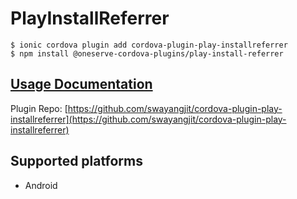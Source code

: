 # PlayInstallReferrer

```text
$ ionic cordova plugin add cordova-plugin-play-installreferrer
$ npm install @oneserve-cordova-plugins/play-install-referrer
```

## [Usage Documentation](https://oneserve.gitbook.io/oneserve-cordova-plugins/plugins/play-install-referrer/)

Plugin Repo: [https://github.com/swayangjit/cordova-plugin-play-installreferrer](https://github.com/swayangjit/cordova-plugin-play-installreferrer)

## Supported platforms

* Android

